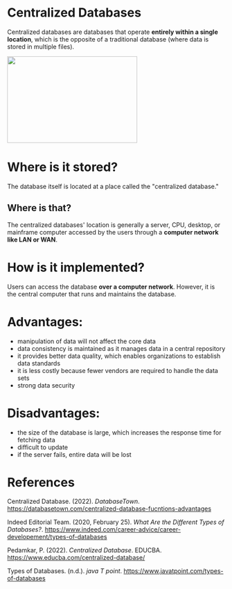 # Centralized Databases 

Centralized databases are databases that operate **entirely within a single location**, which is the opposite of a traditional database (where data is stored in multiple files).

<img height="200" width="300" src="https://user-images.githubusercontent.com/109105989/197428016-d2eda0fa-1cc2-4e9c-bdd7-7592095d7844.png"/> 

# Where is it stored? 
The database itself is located at a place called the "centralized database."

## Where is that? 
The centralized databases' location is generally a server, CPU, desktop, or mainframe computer accessed by the users through a **computer network like LAN or WAN**.

# How is it implemented? 
Users can access the database **over a computer network**. However, it is the central computer that runs and maintains the database.

# Advantages: 
- manipulation of data will not affect the core data 
- data consistency is maintained as it manages data in a central repository 
- it provides better data quality, which enables organizations to establish data standards 
- it is less costly because fewer vendors are required to handle the data sets 
- strong data security 

# Disadvantages: 
- the size of the database is large, which increases the response time for fetching data 
- difficult to update 
- if the server fails, entire data will be lost 

# References
Centralized Database. (2022). *DatabaseTown*. <https://databasetown.com/centralized-database-fucntions-advantages> 
 
Indeed Editorial Team. (2020, February 25). *What Are the Different Types of Databases?*. <https://www.indeed.com/career-advice/career-developement/types-of-databases> 

Pedamkar, P. (2022). *Centralized Database*. EDUCBA. <https://www.educba.com/centralized-database/> 

Types of Databases. (n.d.). *java T point*. <https://www.javatpoint.com/types-of-databases> 
